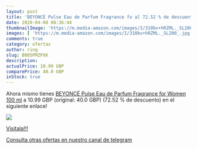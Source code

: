 ```yaml
---
layout: post
title: 'BEYONCÉ Pulse Eau de Parfum Fragrance fo al 72.52 % de descuento'
date: 2020-04-08 08:36:44
thumbnailImage: 'https://m.media-amazon.com/images/I/310bv+hRZML._SL200_.jpg'
images: [ 'https://m.media-amazon.com/images/I/310bv+hRZML._SL200_.jpg' ]
comments: true
category: ofertas
author: ring
slug: B005PMZPXK
description:
actualPrice: 10.99 GBP
comparePrice: 40.0 GBP
inStock: true
---
```


Ahora mismo tienes [BEYONCÉ Pulse Eau de Parfum Fragrance for Women  100 ml](https://www.amazon.com/dp/B005PMZPXK/?tag=redken08-20) a 10.99 GBP (original: 40.0 GBP) (72.52 %  de descuento) en el siguiente enlace!

[![](https://m.media-amazon.com/images/I/310bv+hRZML._SL200_.jpg)](https://www.amazon.com/dp/B005PMZPXK/?tag=redken08-20)

[Visítala!!!](https://www.amazon.com/dp/B005PMZPXK/?tag=redken08-20)

[Consulta otras ofertas en nuestro canal de telegram](https://t.me/s/ofertas25)
